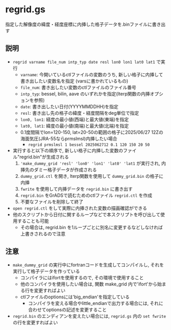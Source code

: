 # regrid.gs
指定した解像度の緯度・経度座標に内挿した格子データを.binファイルに書き出す

## 説明
- `regrid varname file_num intp_typ date resl lon0 lon1 lat0 lat1` で実行
    - `varname`: 今開いているctlファイルの変数のうち, 新しい格子に内挿して書き出したい変数名を指定 (varsに書かれているもの)
    - `file_num`: 書き出したい変数のctlファイルのファイル番号
    - `intp_typ`: bessel, bilin, aave のいずれかを指定(lterp関数の内挿オプションを参照)
    - `date`: 書き出したい日付(YYYYMMDDHH)を指定
    - `resl`: 書き出し先の格子の緯度・経度間隔をdeg単位で指定
    - `lon0, lon1`: 経度の最小値(西端)と最大値(東端)を指定
    - `lat0, lat1`: 緯度の最小値(南端)と最大値(北端)を指定
    - 0.1度間隔でlon=120-150, lat=20-50の範囲の格子に2025/06/27 12Zの海面気圧(JRA-55ならprmslmsl)内挿したい場合
        - `regrid prmslmsl 1 bessel 2025062712 0.1 120 150 20 50`
- 実行すると以下の順序で, 新しい格子に内挿した変数のファイル"regrid.bin"が生成される
    1. `'make_dummy_grid 'resl' 'lon0' 'lon1' 'lat0' 'lat1` が実行され, 内挿先のダミー格子データが作成される
    2. `dummy_grid.ctl` を開き, lterp関数を使用して `dummy_grid.bin` の格子に内挿
    3. `fwrite` を使用して内挿データを `regrid.bin` に書き出す
    4. `regrid.bin` をGrADSで読むためのctlファイル `regrid.ctl` を作成
    5. 不要なファイルを削除して終了
- `open regrid.ctl` をして実際に内挿された変数の描画確認ができる
- 他のスクリプトから日付に関するループなどで本スクリプトを呼び出して使用することも可能
    - その場合は, regrid.bin を1ループごとに別名に変更するなどしなければ上書きされるので注意

## 注意
- `make_dummy_grid` の実行中にfortranコードを生成してコンパイルし, それを実行して格子データを作っている
    - コンパイラにはifortを使用するので, その環境で使用すること
    - 他のコンパイラを使用したい場合は, 関数 make_grid 内で'ifort'から始まる行を変更すればよい
    - ctlファイルのoptionsには'big_endian'を指定している
        - コンパイラを変える場合やlittle_endianで出力する場合には, それに合わせてoptionsの記述を変更すること
- `regrid.bin` のエンディアンを変えたい場合には, `regrid.gs` 内の `set fwrite `の行を変更すればよい
